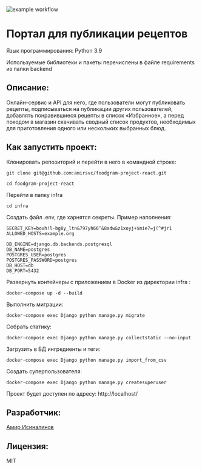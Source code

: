 ![example workflow](https://github.com/amirsvc/foodgram-project-react/actions/workflows/foodgram-project-react.yml/badge.svg)

# **Портал для публикации рецептов**

Язык программирования: Python 3.9

Используемые библиотеки и пакеты перечислены в файле requirements из папки backend

## **Описание:**

Онлайн-сервис и API для него, где пользователи могут публиковать рецепты, подписываться на публикации других пользователей, добавлять понравившиеся рецепты в список «Избранное», а перед походом в магазин скачивать сводный список продуктов, необходимых для приготовления одного или нескольких выбранных блюд.

## **Как запустить проект:**

Клонировать репозиторий и перейти в него в командной строке:
```
git clone git@github.com:amirsvc/foodgram-project-react.git
```
```
cd foodgram-project-react
```
Перейти в папку infra
```
cd infra
```

Создать файл .env, где харнятся секреты.
Пример наполнения:
```
SECRET_KEY=bovh!l-bg8y_ltn&797yh66^&8adw&z1xoyj+$mie7=j(^#jr1
ALLOWED_HOSTS=example.org

DB_ENGINE=django.db.backends.postgresql
DB_NAME=postgres
POSTGRES_USER=postgres
POSTGRES_PASSWORD=postgres
DB_HOST=db
DB_PORT=5432
```
Развернуть контейнеры c приложением в Docker из директории infra :
```
docker-compose up -d --build
```
Выполнить миграции:
```
docker-compose exec Django python manage.py migrate
```
Собрать статику:
```
docker-compose exec Django python manage.py collectstatic --no-input
```
Загрузить в БД ингредиенты и теги:
```
docker-compose exec Django python manage.py import_from_csv
```
Создать суперпользователя:
```
docker-compose exec Django python manage.py createsuperuser
```

Проект будет доступен по адресу: http://localhost/

## **Разработчик:**

[Амир Исиналинов](https://github.com/amirsvc)

## **Лицензия:**
MIT